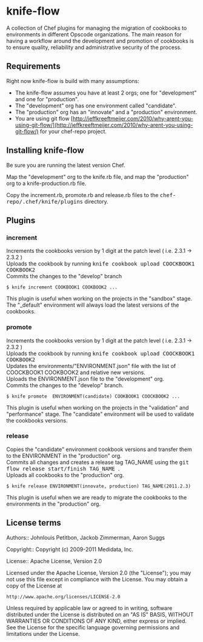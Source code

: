 knife-flow 
========
A collection of Chef plugins for managing the migration of cookbooks to environments in different Opscode organizations.
The main reason for having a workflow around the development and promotion of cookbooks is to ensure quality, reliability and administrative security of the process.  

Requirements
---------------
Right now knife-flow is build with many assumptions:

* The knife-flow assumes you have at least 2 orgs; one for "development" and one for "production".
* The "development" org has one environment called "candidate".
* The "production" org has an "innovate" and a "production" environment.
* You are using git flow [http://jeffkreeftmeijer.com/2010/why-arent-you-using-git-flow/](http://jeffkreeftmeijer.com/2010/why-arent-you-using-git-flow/) for your chef-repo project.

Installing knife-flow
-------------------
Be sure you are running the latest version Chef.

Map the "development" org to the knife.rb file, and map the "production" org to a knife-production.rb file.

Copy the increment.rb, promote.rb and release.rb files to the <tt>chef-repo/.chef/knife/plugins</tt> directory.

Plugins
---------------

### increment
Increments the cookbooks version by 1 digit at the patch level ( i.e. 2.3.1 -> 2.3.2 ) <br />
Uploads the cookbook by running <tt> knife cookbook upload COOCKBOOK1 COOKBOOK2 </tt> <br />
Commits the changes to the "develop" branch <br />


    $ knife increment COOKBOOK1 COOKBOOK2 ... 


This plugin is useful when working on the projects in the "sandbox" stage. The "_default" environment will always load the latest versions of the cookbooks.


### promote
Increments the cookbooks version by 1 digit at the patch level ( i.e. 2.3.1 -> 2.3.2 ) <br />
Uploads the cookbook by running <tt> knife cookbook upload COOCKBOOK1 COOKBOOK2 </tt> <br />
Updates the environments/"ENVIRONMENT.json" file with the list of COOCKBOOK1 COOKBOOK2 and relative new versions. <br />
Uploads the ENVIRONMENT.json file to the "development" org. <br />
Commits the changes to the "develop" branch. <br />


    $ knife promote  ENVIRONMENT(candidate) COOKBOOK1 COOCKBOOK2 ...


This plugin is useful when working on the projects in the "validation" and "performance" stage. The "candidate" environment will be used to validate the cookbooks versions.


### release
Copies the "candidate" environment cookbook versions and transfer them to the ENVIRONMENT in the "production" org. <br />
Commits all changes and creates a release tag TAG_NAME using the <tt> git flow release start/finish TAG_NAME </tt>. <br />
Uploads all cookbooks to the "production" org. <br />

    $ knife release ENVIRONMENT(innovate, production) TAG_NAME(2011.2.3)

This plugin is useful when we are ready to migrate the cookbooks to the environments in the "production" org.

License terms
-------------
Authors:: Johnlouis Petitbon, Jackob Zimmerman, Aaron Suggs 

Copyright:: Copyright (c) 2009-2011 Medidata, Inc.

License:: Apache License, Version 2.0


Licensed under the Apache License, Version 2.0 (the "License");
you may not use this file except in compliance with the License.
You may obtain a copy of the License at

    http://www.apache.org/licenses/LICENSE-2.0

Unless required by applicable law or agreed to in writing, software
distributed under the License is distributed on an "AS IS" BASIS,
WITHOUT WARRANTIES OR CONDITIONS OF ANY KIND, either express or implied.
See the License for the specific language governing permissions and
limitations under the License.

